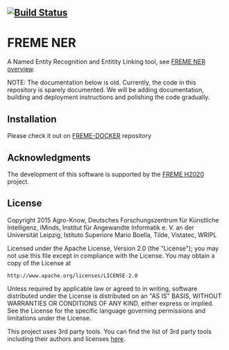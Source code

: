 
[![Build Status](https://travis-ci.org/freme-project/freme-ner.svg?branch=master)](https://travis-ci.org/freme-project/freme-ner)
------------
# FREME NER

A Named Entity Recognition and Entitity Linking tool, see [FREME NER overview](http://api.freme-project.eu/doc/current/knowledge-base/freme-for-api-users/freme-ner.html).

NOTE: The documentation below is old. Currently, the code in this repository is sparely documented. We will be adding documentation, building and deployment instructions and polishing the code gradually.

Installation
------------

Please check it out on [FREME-DOCKER](https://github.com/freme-project/freme-docker) repository


Acknowledgments
---------------

The development of this software is supported by the [FREME H2020](http://www.freme-project.eu/) project.

## License

Copyright 2015  Agro-Know, Deutsches Forschungszentrum für Künstliche Intelligenz, iMinds, 
Institut für Angewandte Informatik e. V. an der Universität Leipzig, 
Istituto Superiore Mario Boella, Tilde, Vistatec, WRIPL

Licensed under the Apache License, Version 2.0 (the "License");
you may not use this file except in compliance with the License.
You may obtain a copy of the License at

    http://www.apache.org/licenses/LICENSE-2.0


Unless required by applicable law or agreed to in writing, software
distributed under the License is distributed on an "AS IS" BASIS,
WITHOUT WARRANTIES OR CONDITIONS OF ANY KIND, either express or implied.
See the License for the specific language governing permissions and
limitations under the License.

This project uses 3rd party tools. You can find the list of 3rd party tools including their authors and licenses [here](LICENSE-3RD-PARTY).


